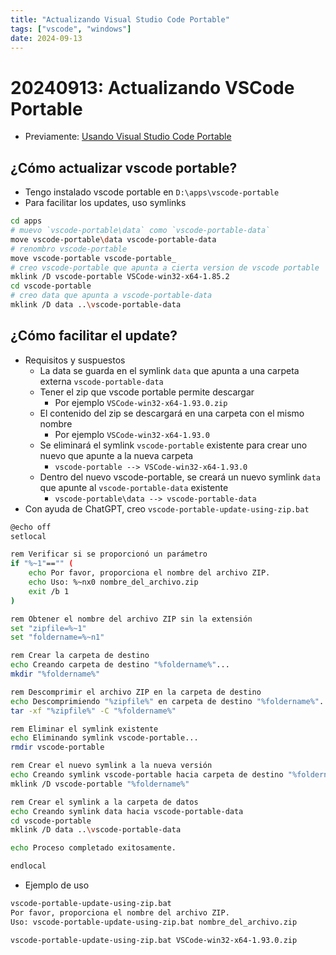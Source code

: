 ```yaml
---
title: "Actualizando Visual Studio Code Portable"
tags: ["vscode", "windows"]
date: 2024-09-13
---
```

# 20240913: Actualizando VSCode Portable

<TagsLinks />

- Previamente: [Usando Visual Studio Code Portable](20240127-vscode-portable)

## ¿Cómo actualizar vscode portable?

- Tengo instalado vscode portable en `D:\apps\vscode-portable`
- Para facilitar los updates, uso symlinks

```sh
cd apps
# muevo `vscode-portable\data` como `vscode-portable-data`
move vscode-portable\data vscode-portable-data
# renombro vscode-portable
move vscode-portable vscode-portable_
# creo vscode-portable que apunta a cierta version de vscode portable
mklink /D vscode-portable VSCode-win32-x64-1.85.2
cd vscode-portable
# creo data que apunta a vscode-portable-data
mklink /D data ..\vscode-portable-data
```

## ¿Cómo facilitar el update?

- Requisitos y suspuestos
    - La data se guarda en el symlink `data` que apunta a una carpeta externa `vscode-portable-data`
    - Tener el zip que vscode portable permite descargar
        - Por ejemplo `VSCode-win32-x64-1.93.0.zip`
    - El contenido del zip se descargará en una carpeta con el mismo nombre
        - Por ejemplo `VSCode-win32-x64-1.93.0`
    - Se eliminará el symlink `vscode-portable` existente para crear uno nuevo que apunte a la nueva carpeta
        - `vscode-portable --> VSCode-win32-x64-1.93.0`
    - Dentro del nuevo vscode-portable, se creará un nuevo symlink `data` que apunte al `vscode-portable-data` existente
        - `vscode-portable\data --> vscode-portable-data`
- Con ayuda de ChatGPT, creo `vscode-portable-update-using-zip.bat`

```sh
@echo off
setlocal

rem Verificar si se proporcionó un parámetro
if "%~1"=="" (
    echo Por favor, proporciona el nombre del archivo ZIP.
    echo Uso: %~nx0 nombre_del_archivo.zip
    exit /b 1
)

rem Obtener el nombre del archivo ZIP sin la extensión
set "zipfile=%~1"
set "foldername=%~n1"

rem Crear la carpeta de destino
echo Creando carpeta de destino "%foldername%"...
mkdir "%foldername%"

rem Descomprimir el archivo ZIP en la carpeta de destino
echo Descomprimiendo "%zipfile%" en carpeta de destino "%foldername%"...
tar -xf "%zipfile%" -C "%foldername%"

rem Eliminar el symlink existente
echo Eliminando symlink vscode-portable...
rmdir vscode-portable

rem Crear el nuevo symlink a la nueva versión
echo Creando symlink vscode-portable hacia carpeta de destino "%foldername%"...
mklink /D vscode-portable "%foldername%"

rem Crear el symlink a la carpeta de datos
echo Creando symlink data hacia vscode-portable-data
cd vscode-portable
mklink /D data ..\vscode-portable-data

echo Proceso completado exitosamente.

endlocal

```

- Ejemplo de uso

```sh
vscode-portable-update-using-zip.bat
Por favor, proporciona el nombre del archivo ZIP.
Uso: vscode-portable-update-using-zip.bat nombre_del_archivo.zip

vscode-portable-update-using-zip.bat VSCode-win32-x64-1.93.0.zip
```